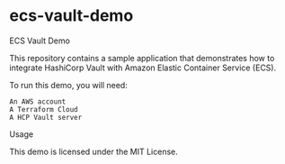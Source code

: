 # ecs-vault-demo

ECS Vault Demo

This repository contains a sample application that demonstrates how to integrate HashiCorp Vault with Amazon Elastic Container Service (ECS).


To run this demo, you will need:

    An AWS account
    A Terraform Cloud
    A HCP Vault server





Usage



This demo is licensed under the MIT License.
